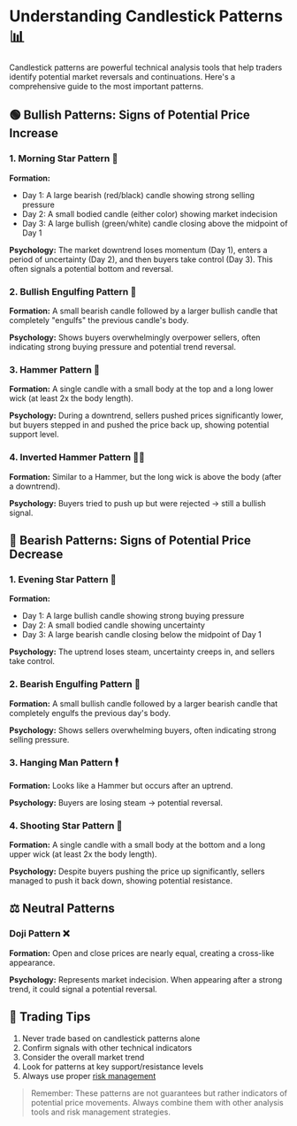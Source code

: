 # Understanding Candlestick Patterns 📊

Candlestick patterns are powerful technical analysis tools that help traders identify potential market reversals and continuations. Here's a comprehensive guide to the most important patterns.

## 🟢 Bullish Patterns: Signs of Potential Price Increase

### 1. Morning Star Pattern 🌟
**Formation:**
- Day 1: A large bearish (red/black) candle showing strong selling pressure
- Day 2: A small bodied candle (either color) showing market indecision
- Day 3: A large bullish (green/white) candle closing above the midpoint of Day 1

**Psychology:** The market downtrend loses momentum (Day 1), enters a period of uncertainty (Day 2), and then buyers take control (Day 3). This often signals a potential bottom and reversal.

### 2. Bullish Engulfing Pattern 🐂
**Formation:** A small bearish candle followed by a larger bullish candle that completely "engulfs" the previous candle's body.

**Psychology:** Shows buyers overwhelmingly overpower sellers, often indicating strong buying pressure and potential trend reversal.

### 3. Hammer Pattern 🔨
**Formation:** A single candle with a small body at the top and a long lower wick (at least 2x the body length).

**Psychology:** During a downtrend, sellers pushed prices significantly lower, but buyers stepped in and pushed the price back up, showing potential support level.

### 4. Inverted Hammer Pattern 🔄🔨
**Formation:** Similar to a Hammer, but the long wick is above the body (after a downtrend).

**Psychology:** Buyers tried to push up but were rejected → still a bullish signal.

## 🔴 Bearish Patterns: Signs of Potential Price Decrease

### 1. Evening Star Pattern 🌆
**Formation:**
- Day 1: A large bullish candle showing strong buying pressure
- Day 2: A small bodied candle showing uncertainty
- Day 3: A large bearish candle closing below the midpoint of Day 1

**Psychology:** The uptrend loses steam, uncertainty creeps in, and sellers take control.

### 2. Bearish Engulfing Pattern 🐻
**Formation:** A small bullish candle followed by a larger bearish candle that completely engulfs the previous day's body.

**Psychology:** Shows sellers overwhelming buyers, often indicating strong selling pressure.

### 3. Hanging Man Pattern 🕴️
**Formation:** Looks like a Hammer but occurs after an uptrend.

**Psychology:** Buyers are losing steam → potential reversal.

### 4. Shooting Star Pattern 🌠
**Formation:** A single candle with a small body at the bottom and a long upper wick (at least 2x the body length).

**Psychology:** Despite buyers pushing the price up significantly, sellers managed to push it back down, showing potential resistance.

## ⚖️ Neutral Patterns

### Doji Pattern ❌
**Formation:** Open and close prices are nearly equal, creating a cross-like appearance.

**Psychology:** Represents market indecision. When appearing after a strong trend, it could signal a potential reversal.

## 📝 Trading Tips
1. Never trade based on candlestick patterns alone
2. Confirm signals with other technical indicators
3. Consider the overall market trend
4. Look for patterns at key support/resistance levels
5. Always use proper [risk management](https://www.investopedia.com/articles/trading/09/risk-management.asp)

> Remember: These patterns are not guarantees but rather indicators of potential price movements. Always combine them with other analysis tools and risk management strategies.
